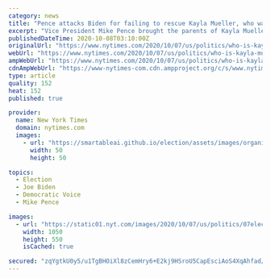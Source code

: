 ```yaml
---
category: news
title: "Pence attacks Biden for failing to rescue Kayla Mueller, who was held hostage by ISIS."
excerpt: "Vice President Mike Pence brought the parents of Kayla Mueller, the human rights activist who was killed in 2015 by members of the Islamic State in Syria, to the debate hall and attacked Joseph R. Biden Jr."
publishedDateTime: 2020-10-08T03:10:00Z
originalUrl: "https://www.nytimes.com/2020/10/07/us/politics/who-is-kayla-mueller.html"
webUrl: "https://www.nytimes.com/2020/10/07/us/politics/who-is-kayla-mueller.html"
ampWebUrl: "https://www.nytimes.com/2020/10/07/us/politics/who-is-kayla-mueller.amp.html"
cdnAmpWebUrl: "https://www-nytimes-com.cdn.ampproject.org/c/s/www.nytimes.com/2020/10/07/us/politics/who-is-kayla-mueller.amp.html"
type: article
quality: 152
heat: 152
published: true

provider:
  name: New York Times
  domain: nytimes.com
  images:
    - url: "https://smartableai.github.io/election/assets/images/organizations/nytimes.com-50x50.jpg"
      width: 50
      height: 50

topics:
  - Election
  - Joe Biden
  - Democratic Voice
  - Mike Pence

images:
  - url: "https://static01.nyt.com/images/2020/10/07/us/politics/07elections-briefing-07-22-10/07elections-briefing-07-22-10-facebookJumbo.jpg"
    width: 1050
    height: 550
    isCached: true

secured: "zqYgtkU0y5/u1TgBHOiXl8zCemHry6+E2kj9HSroU5CapEsciAoS4XqAhfad/u7QXOhPHHigVSH8huT2F0RAFbG10NMy+bcN98LrShPj7tzPbtmsxlvKzfKLFI2+wer+V5pUo29YhvlpNejm51DQQHS6VtY6FHOIRYYmIF42uELrvi5cq+ey1qYQZUzr3yigbNfaV8NIQSAOpOg2KXhHpxvdE3+sPWkZ3r4/920bnXTfKjtOJRjAQOo4GrrATQc93yLEF9Qc+zPhPStwV95Qa0rzBjAbzEQIMxPG3pV92hrDGNN82WD7cF+HYRguQwXMJc9ANyO+OP4RROmeoEkISkEicwgStIU4vKuh4oQVyTA=;cVzQW8e1WjDYTj9XwVgnMw=="
---
```


